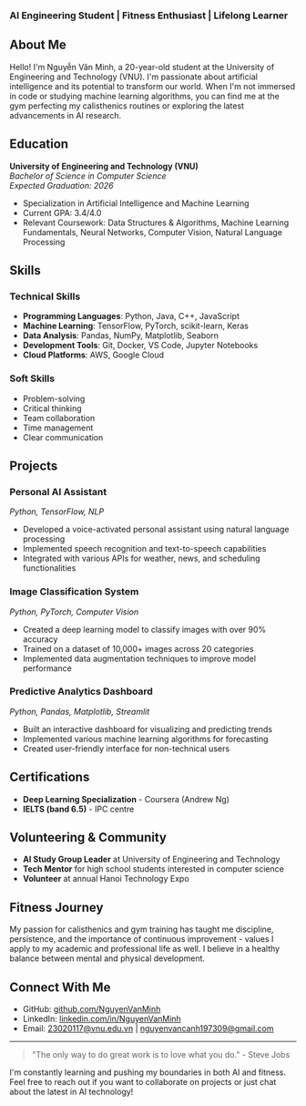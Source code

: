 ### AI Engineering Student | Fitness Enthusiast | Lifelong Learner

## About Me

Hello! I'm Nguyễn Văn Minh, a 20-year-old student at the University of Engineering and Technology (VNU). I'm passionate about artificial intelligence and its potential to transform our world. When I'm not immersed in code or studying machine learning algorithms, you can find me at the gym perfecting my calisthenics routines or exploring the latest advancements in AI research.

## Education

**University of Engineering and Technology (VNU)**  
*Bachelor of Science in Computer Science*  
*Expected Graduation: 2026*  
- Specialization in Artificial Intelligence and Machine Learning
- Current GPA: 3.4/4.0
- Relevant Coursework: Data Structures & Algorithms, Machine Learning Fundamentals, Neural Networks, Computer Vision, Natural Language Processing

## Skills

### Technical Skills
- **Programming Languages**: Python, Java, C++, JavaScript
- **Machine Learning**: TensorFlow, PyTorch, scikit-learn, Keras
- **Data Analysis**: Pandas, NumPy, Matplotlib, Seaborn
- **Development Tools**: Git, Docker, VS Code, Jupyter Notebooks
- **Cloud Platforms**: AWS, Google Cloud

### Soft Skills
- Problem-solving
- Critical thinking
- Team collaboration
- Time management
- Clear communication

## Projects

### Personal AI Assistant
*Python, TensorFlow, NLP*
- Developed a voice-activated personal assistant using natural language processing
- Implemented speech recognition and text-to-speech capabilities
- Integrated with various APIs for weather, news, and scheduling functionalities

### Image Classification System
*Python, PyTorch, Computer Vision*
- Created a deep learning model to classify images with over 90% accuracy
- Trained on a dataset of 10,000+ images across 20 categories
- Implemented data augmentation techniques to improve model performance

### Predictive Analytics Dashboard
*Python, Pandas, Matplotlib, Streamlit*
- Built an interactive dashboard for visualizing and predicting trends
- Implemented various machine learning algorithms for forecasting
- Created user-friendly interface for non-technical users

## Certifications

- **Deep Learning Specialization** - Coursera (Andrew Ng)
- **IELTS (band 6.5)** - IPC centre

## Volunteering & Community

- **AI Study Group Leader** at University of Engineering and Technology
- **Tech Mentor** for high school students interested in computer science
- **Volunteer** at annual Hanoi Technology Expo

## Fitness Journey

My passion for calisthenics and gym training has taught me discipline, persistence, and the importance of continuous improvement - values I apply to my academic and professional life as well. I believe in a healthy balance between mental and physical development.

## Connect With Me

- GitHub: [github.com/NguyenVanMinh](https://github.com/minhnvm2307)
- LinkedIn: [linkedin.com/in/NguyenVanMinh](https://www.linkedin.com/in/minh-nguyen-733a52322)
- Email: 23020117@vnu.edu.vn | nguyenvancanh197309@gmail.com

---

> "The only way to do great work is to love what you do." - Steve Jobs

I'm constantly learning and pushing my boundaries in both AI and fitness. Feel free to reach out if you want to collaborate on projects or just chat about the latest in AI technology!
